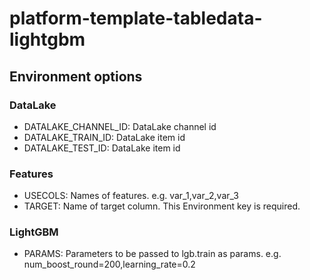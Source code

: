 # platform-template-tabledata-lightgbm
## Environment options
### DataLake
* DATALAKE_CHANNEL_ID: DataLake channel id
* DATALAKE_TRAIN_ID: DataLake item id
* DATALAKE_TEST_ID: DataLake item id

### Features
* USECOLS: Names of features. e.g. var_1,var_2,var_3
* TARGET: Name of target column. This Environment key is required.

### LightGBM
* PARAMS: Parameters to be passed to lgb.train as params. e.g. num_boost_round=200,learning_rate=0.2
